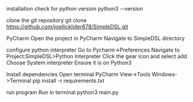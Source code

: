 installation 
check for python version
python3 --version

clone the git repository 
git clone https://github.com/joellicklider878/SimpleDSL.git

PyCharm
Open the project in PyCharm
Navigate to SimpleDSL directory

configure python interpreter
Go to Pycharm->Preferences 
Navigate to Project:SimpleDSL>Python Interpreter
Click the gear icon and select add
Choose System interpreter 
Ensure it is on Python3

Install dependencies
Open terminal PyCharm
View->Tools Windows->Terminal
pip install -r requirements.txt

run program
Run in terminal
python3 main.py 